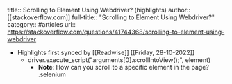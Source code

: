 title:: Scrolling to Element Using Webdriver? (highlights)
author:: [[stackoverflow.com]]
full-title:: "Scrolling to Element Using Webdriver?"
category:: #articles
url:: https://stackoverflow.com/questions/41744368/scrolling-to-element-using-webdriver

- Highlights first synced by [[Readwise]] [[Friday, 28-10-2022]]
	- driver.execute_script("arguments[0].scrollIntoView();", element)
		- **Note**: How can you scroll to a specific element in the page? .selenium